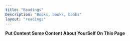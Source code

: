 ```yaml
---
title: "Readings"
Description: "Books, books, books"
layout: "readings"
---
```


**Put Content Some Content About YourSelf On This Page**